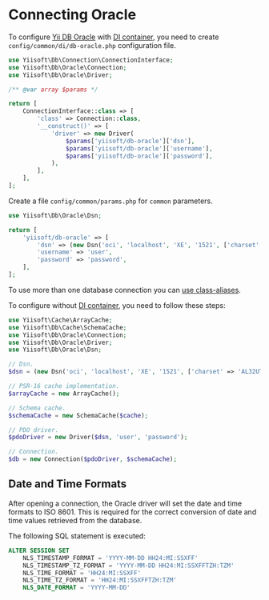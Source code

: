 # Connecting Oracle

To configure [Yii DB Oracle](https://github.com/yiisoft/db-oracle) with [DI container](https://github.com/yiisoft/di),
you need to create `config/common/di/db-oracle.php` configuration file.

```php
use Yiisoft\Db\Connection\ConnectionInterface;
use Yiisoft\Db\Oracle\Connection;
use Yiisoft\Db\Oracle\Driver;

/** @var array $params */

return [
    ConnectionInterface::class => [
        'class' => Connection::class,
        '__construct()' => [
            'driver' => new Driver(
                $params['yiisoft/db-oracle']['dsn'],
                $params['yiisoft/db-oracle']['username'],
                $params['yiisoft/db-oracle']['password'],
            ),
        ],
    ],
];
```

Create a file `config/common/params.php` for `common` parameters.

```php
use Yiisoft\Db\Oracle\Dsn;

return [
    'yiisoft/db-oracle' => [
        'dsn' => (new Dsn('oci', 'localhost', 'XE', '1521', ['charset' => 'AL32UTF8']))->asString(),
        'username' => 'user',
        'password' => 'password',
    ],
];
```

To use more than one database connection you can
[use class-aliases](https://github.com/yiisoft/di#using-class-aliases-for-specific-configuration).

To configure without [DI container](https://github.com/yiisoft/di), you need to follow these steps:

```php
use Yiisoft\Cache\ArrayCache;
use Yiisoft\Db\Cache\SchemaCache;
use Yiisoft\Db\Oracle\Connection;
use Yiisoft\Db\Oracle\Driver;
use Yiisoft\Db\Oracle\Dsn;

// Dsn.
$dsn = (new Dsn('oci', 'localhost', 'XE', '1521', ['charset' => 'AL32UTF8']))->asString();

// PSR-16 cache implementation.
$arrayCache = new ArrayCache();

// Schema cache.
$schemaCache = new SchemaCache($cache);

// PDO driver.
$pdoDriver = new Driver($dsn, 'user', 'password'); 

// Connection.
$db = new Connection($pdoDriver, $schemaCache);
```

## Date and Time Formats

After opening a connection, the Oracle driver will set the date and time formats to ISO 8601.
This is required for the correct conversion of date and time values retrieved from the database.

The following SQL statement is executed:

```SQL
ALTER SESSION SET
    NLS_TIMESTAMP_FORMAT = 'YYYY-MM-DD HH24:MI:SSXFF'
    NLS_TIMESTAMP_TZ_FORMAT = 'YYYY-MM-DD HH24:MI:SSXFFTZH:TZM'
    NLS_TIME_FORMAT = 'HH24:MI:SSXFF'
    NLS_TIME_TZ_FORMAT = 'HH24:MI:SSXFFTZH:TZM'
    NLS_DATE_FORMAT = 'YYYY-MM-DD'
```
